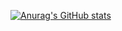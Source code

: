 [![Anurag's GitHub stats](https://github-readme-stats.vercel.app/api?username=KiisterPlaster&show_icons=true&theme=radical&count_private=true&hide=contribs,prs)](https://github.com/KiisterPlaster/github-readme-stats)
